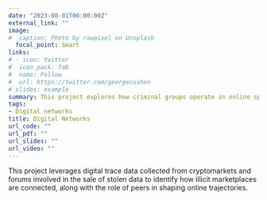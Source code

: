 ```yaml
---
date: "2023-08-01T00:00:00Z"
external_link: ""
image:
#  caption: Photo by rawpixel on Unsplash
  focal_point: Smart
links:
# - icon: twitter
#  icon_pack: fab
#  name: Follow
#  url: https://twitter.com/georgecushen
# slides: example
summary: This project explores how criminal groups operate in online spaces.
tags:
- Digital networks
title: Digital Networks
url_code: ""
url_pdf: ""
url_slides: ""
url_video: ""
---
```


This project leverages digital trace data collected from cryptomarkets and forums involved in the sale of stolen data to identify how illicit marketplaces are connected, along with the role of peers in shaping online trajectories.